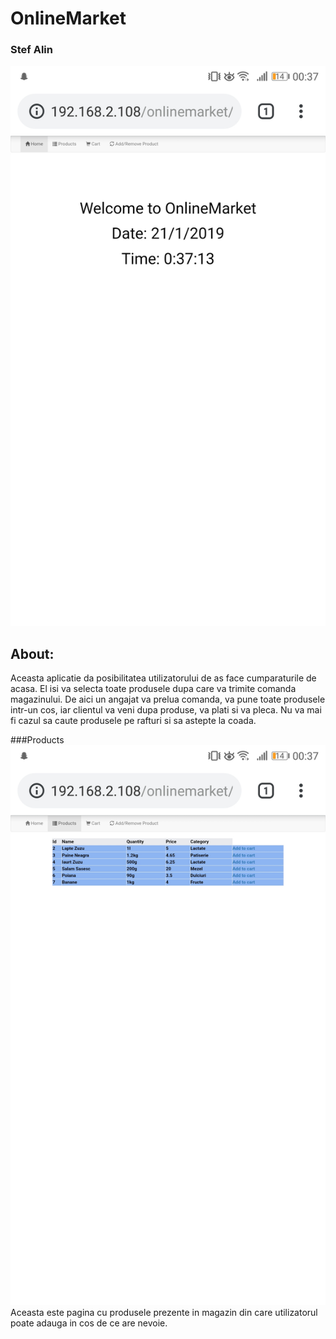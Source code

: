 # OnlineMarket

### Stef Alin

![alt text](https://github.com/AlienMonkey/AlienMonkey.github.io/blob/master/OnlineMarket/Screenshot_20190121-003714.jpg "Home")

## About:
  Aceasta aplicatie da posibilitatea utilizatorului de as face cumparaturile de acasa. El isi va selecta toate produsele dupa care va trimite comanda magazinului. De aici un angajat va prelua comanda, va pune toate produsele intr-un cos, iar clientul va veni dupa produse, va plati si va pleca. Nu va mai fi cazul sa caute produsele pe rafturi si sa astepte la coada.
  
  ###Products
  ![alt text](https://github.com/AlienMonkey/AlienMonkey.github.io/blob/master/OnlineMarket/Screenshot_20190121-003724.jpg "Products")
  Aceasta este pagina cu produsele prezente in magazin din care utilizatorul poate adauga in cos de ce are nevoie.

